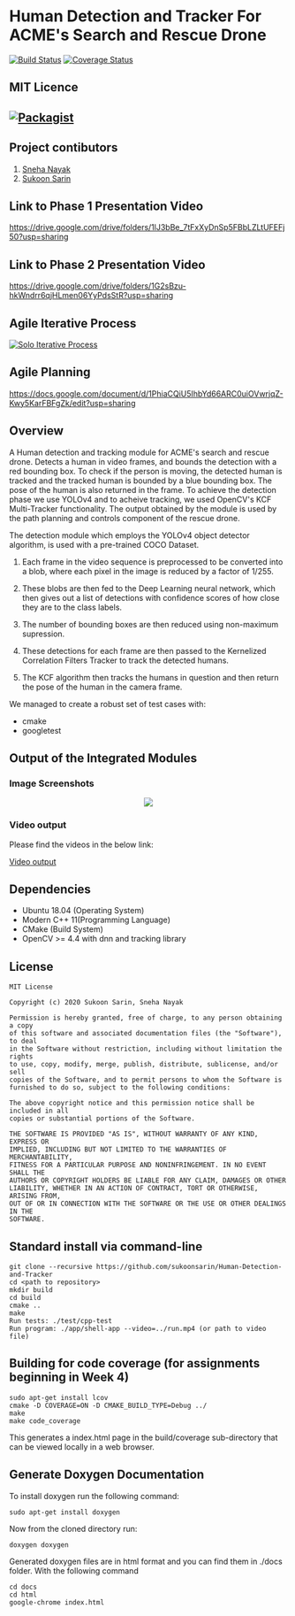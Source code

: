 # Human Detection and Tracker For ACME's Search and Rescue Drone
[![Build Status](https://travis-ci.org/sukoonsarin/Human-Detection-and-Tracker.svg?branch=master)](https://travis-ci.org/github/sukoonsarin/Human-Detection-and-Tracker)
[![Coverage Status](https://coveralls.io/repos/github/sukoonsarin/Human-Detection-and-Tracker/badge.svg?branch=master)](https://coveralls.io/github/sukoonsarin/Human-Detection-and-Tracker?branch=master)

## MIT Licence 
[![Packagist](https://img.shields.io/packagist/l/doctrine/orm.svg)](LICENSE) 
---

## Project contibutors

1) [Sneha Nayak](https://github.com/snehanyk05)
2) [Sukoon Sarin](https://github.com/sukoonsarin)

## Link to Phase 1 Presentation Video

https://drive.google.com/drive/folders/1lJ3bBe_7tFxXyDnSp5FBbLZLtUFEFj50?usp=sharing

## Link to Phase 2 Presentation Video

https://drive.google.com/drive/folders/1G2sBzu-hkWndrr6qjHLmen06YyPdsStR?usp=sharing

## Agile Iterative Process
[![Solo Iterative Process](https://img.shields.io/badge/AIP-ClickHere-brightgreen.svg?style=flat)](https://docs.google.com/spreadsheets/d/1CHGazXVQ__rPbJ77KxTLwJCWrwvfs2NZH7G_nNfibtA/edit#gid=0) 

## Agile Planning
https://docs.google.com/document/d/1PhiaCQiU5IhbYd66ARC0uiOVwrjqZ-Kwy5KarFBFgZk/edit?usp=sharing



## Overview

A Human detection and tracking module for ACME's search and rescue drone. Detects a human in video frames, and bounds the detection with a red bounding box. To check if the person is moving, the detected human is tracked and the tracked human is bounded by a blue bounding box. The pose of the human is also returned in the frame. To achieve the detection phase we use YOLOv4 and to acheive tracking, we used OpenCV's KCF Multi-Tracker functionality. The output obtained by the module is used by the path planning and controls component of the rescue drone.

The detection module which employs the YOLOv4 object detector algorithm, is used with a pre-trained COCO Dataset.
1. Each frame in the video sequence is preprocessed to be converted into a blob, where each pixel in the image is reduced by a factor of 1/255. 

2. These blobs are then fed to the Deep Learning neural network, which then gives out a list of detections with confidence scores of how close they are to the class labels.

3. The number of bounding boxes are then reduced using non-maximum supression.

4. These detections for each frame are then passed to the Kernelized Correlation Filters Tracker to track the detected humans.

5. The KCF algorithm then tracks the humans in question and then return the pose of the human in the camera frame.

We managed to create a robust set of test cases with:

- cmake
- googletest

## Output of the Integrated Modules 
### Image Screenshots 
<p align="center">
<img src="https://github.com/sukoonsarin/Human-Detection-and-Tracker/blob/master/output/output.png">
</p> 


### Video output
Please find the videos in the below link:

[Video output](https://drive.google.com/drive/folders/1WQY_-ZKl6SaCuTw_C-mdeYvkv5fAyVub?usp=sharing) 

## Dependencies

* Ubuntu 18.04 (Operating System)
* Modern C++ 11(Programming Language)
* CMake (Build System)
* OpenCV >= 4.4 with dnn and tracking library

## License 

```
MIT License

Copyright (c) 2020 Sukoon Sarin, Sneha Nayak

Permission is hereby granted, free of charge, to any person obtaining a copy
of this software and associated documentation files (the "Software"), to deal
in the Software without restriction, including without limitation the rights
to use, copy, modify, merge, publish, distribute, sublicense, and/or sell
copies of the Software, and to permit persons to whom the Software is
furnished to do so, subject to the following conditions:

The above copyright notice and this permission notice shall be included in all
copies or substantial portions of the Software.

THE SOFTWARE IS PROVIDED "AS IS", WITHOUT WARRANTY OF ANY KIND, EXPRESS OR
IMPLIED, INCLUDING BUT NOT LIMITED TO THE WARRANTIES OF MERCHANTABILITY,
FITNESS FOR A PARTICULAR PURPOSE AND NONINFRINGEMENT. IN NO EVENT SHALL THE
AUTHORS OR COPYRIGHT HOLDERS BE LIABLE FOR ANY CLAIM, DAMAGES OR OTHER
LIABILITY, WHETHER IN AN ACTION OF CONTRACT, TORT OR OTHERWISE, ARISING FROM,
OUT OF OR IN CONNECTION WITH THE SOFTWARE OR THE USE OR OTHER DEALINGS IN THE
SOFTWARE.
```

## Standard install via command-line

```
git clone --recursive https://github.com/sukoonsarin/Human-Detection-and-Tracker
cd <path to repository>
mkdir build
cd build
cmake ..
make
Run tests: ./test/cpp-test
Run program: ./app/shell-app --video=../run.mp4 (or path to video file)
```

## Building for code coverage (for assignments beginning in Week 4)
```
sudo apt-get install lcov
cmake -D COVERAGE=ON -D CMAKE_BUILD_TYPE=Debug ../
make
make code_coverage
```
This generates a index.html page in the build/coverage sub-directory that can be viewed locally in a web browser.


## Generate Doxygen Documentation

To install doxygen run the following command:
```
sudo apt-get install doxygen
```
Now from the cloned directory run:
```
doxygen doxygen
```

Generated doxygen files are in html format and you can find them in ./docs folder. With the following command
```
cd docs
cd html
google-chrome index.html
